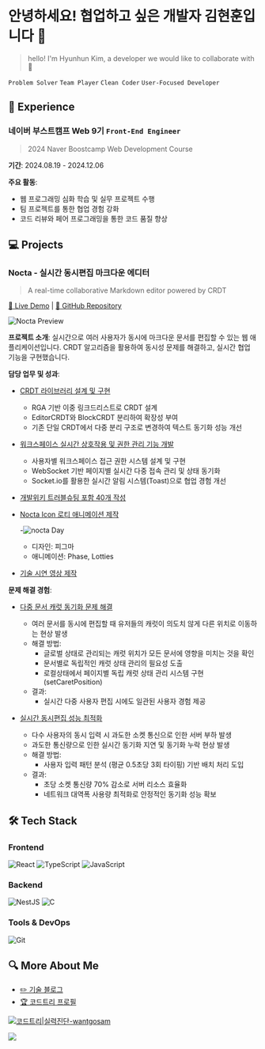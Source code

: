 # 안녕하세요! 협업하고 싶은 개발자 김현훈입니다 👋

> hello! I'm Hyunhun Kim, a developer we would like to collaborate with 👋


`Problem Solver` `Team Player` `Clean Coder` `User-Focused Developer`

## 🏢 Experience

### 네이버 부스트캠프 Web 9기 `Front-End Engineer`
> 2024 Naver Boostcamp Web Development Course

**기간**: 2024.08.19 - 2024.12.06  

**주요 활동**:
- 웹 프로그래밍 심화 학습 및 실무 프로젝트 수행
- 팀 프로젝트를 통한 협업 경험 강화
- 코드 리뷰와 페어 프로그래밍을 통한 코드 품질 향상

## 💻 Projects

### Nocta - 실시간 동시편집 마크다운 에디터
> A real-time collaborative Markdown editor powered by CRDT

[🔗 Live Demo](https://nocta.site) | [📘 GitHub Repository](https://github.com/boostcampwm-2024/web33-Nocta)

![Nocta Preview](https://github.com/user-attachments/assets/05fef68a-1308-4953-9ecd-8f60cb0ab157)

**프로젝트 소개**:
실시간으로 여러 사용자가 동시에 마크다운 문서를 편집할 수 있는 웹 애플리케이션입니다. CRDT 알고리즘을 활용하여 동시성 문제를 해결하고, 실시간 협업 기능을 구현했습니다.

**담당 업무 및 성과**:
- [CRDT 라이브러리 설계 및 구현](https://abrupt-feta-9a9.notion.site/crdt-df0933efa254456e8f5e253adc41eec5?pvs=4)
  - RGA 기반 이중 링크드리스트로 CRDT 설계
  - EditorCRDT와 BlockCRDT 분리하여 확장성 부여
  - 기존 단일 CRDT에서 다중 분리 구조로 변경하여 텍스트 동기화 성능 개선
- [워크스페이스 실시간 상호작용 및 권한 관리 기능 개발](https://abrupt-feta-9a9.notion.site/workspace-1-Workspace-8f713bc4efad4969842ceb4e99f9cdb8?pvs=4)
  - 사용자별 워크스페이스 접근 권한 시스템 설계 및 구현
  - WebSocket 기반 페이지별 실시간 다중 접속 관리 및 상태 동기화
  - Socket.io를 활용한 실시간 알림 시스템(Toast)으로 협업 경험 개선
- [개발위키 트러블슈팅 포함 40개 작성](https://abrupt-feta-9a9.notion.site/12a9ff1b21c380f2a490deae65256639?pvs=4)
- [Nocta Icon 로티 애니메이션 제작](https://abrupt-feta-9a9.notion.site/cb9b795665e940779ea2e57e1fe81776?pvs=4)
  
  -![nocta Day](https://github.com/user-attachments/assets/81ddb6a4-a280-4750-98c1-27bf46ef7688)
  - 디자인: 피그마
  - 애니메이션: Phase, Lotties
- [기술 시연 영상 제작](https://youtu.be/0AZAixGrMbo?si=qjJJbB8QWp_S4VL_)

**문제 해결 경험**:
- [다중 문서 캐럿 동기화 문제 해결](https://abrupt-feta-9a9.notion.site/ab1b87f31ec5459eb72f4241293fe8fa?pvs=4)
  - 여러 문서를 동시에 편집할 때 유저들의 캐럿이 의도치 않게 다른 위치로 이동하는 현상 발생
  - 해결 방법:
    - 글로벌 상태로 관리되는 캐럿 위치가 모든 문서에 영향을 미치는 것을 확인
    - 문서별로 독립적인 캐럿 상태 관리의 필요성 도출
    - 로컬상태에서 페이지별 독립 캐럿 상태 관리 시스템 구현(setCaretPosition)
  - 결과:
    - 실시간 다중 사용자 편집 시에도 일관된 사용자 경험 제공

- [실시간 동시편집 성능 최적화](https://abrupt-feta-9a9.notion.site/CRDT-d96629bf4f3045209508e5f3f55d8f36?pvs=4)
  - 다수 사용자의 동시 입력 시 과도한 소켓 통신으로 인한 서버 부하 발생
  - 과도한 통신량으로 인한 실시간 동기화 지연 및 동기화 누락 현상 발생
  - 해결 방법:
    - 사용자 입력 패턴 분석 (평균 0.5초당 3회 타이핑) 기반 배치 처리 도입
  - 결과:
    - 초당 소켓 통신량 70% 감소로 서버 리소스 효율화
    - 네트워크 대역폭 사용량 최적화로 안정적인 동기화 성능 확보

## 🛠 Tech Stack

### Frontend
![React](https://img.shields.io/badge/React-61DAFB?style=flat&logo=react&logoColor=black)
![TypeScript](https://img.shields.io/badge/TypeScript-3178C6?style=flat&logo=typescript&logoColor=white)
![JavaScript](https://img.shields.io/badge/JavaScript-F7DF1E?style=flat&logo=javascript&logoColor=black)

### Backend
![NestJS](https://img.shields.io/badge/NestJS-E0234E?style=flat&logo=NestJS&logoColor=white)
![C](https://img.shields.io/badge/C-A8B9CC?style=flat&logo=c&logoColor=white)

### Tools & DevOps
![Git](https://img.shields.io/badge/Git-F05032?style=flat&logo=Git&logoColor=white)

## 🔍 More About Me
- [✏️ 기술 블로그](https://velog.io/@hyonun)
- [🏆 코드트리 프로필](https://www.codetree.ai/profiles/wantgosam)

[![코드트리|실력진단-wantgosam](https://banner.codetree.ai/v1/banner/wantgosam)](https://www.codetree.ai/profiles/wantgosam)

<a href="https://hits.seeyoufarm.com"><img src="https://hits.seeyoufarm.com/api/count/incr/badge.svg?url=https%3A%2F%2Fgithub.com%2Fhyonun321&count_bg=%2379C83D&title_bg=%23555555&icon=&icon_color=%23E7E7E7&title=hits&edge_flat=false"/></a>
